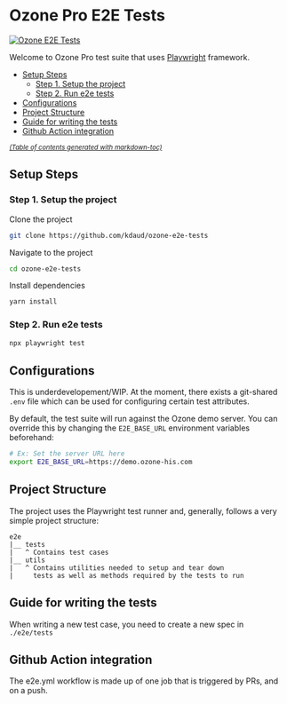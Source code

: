 # Ozone Pro E2E Tests

[![Ozone E2E Tests](https://github.com/ozone-his/ozone-e2e-tests/actions/workflows/e2e.yml/badge.svg)](https://github.com/ozone-his/ozone-e2e-tests/actions/workflows/e2e.yml)

Welcome to Ozone Pro test suite that uses [Playwright](https://playwright.dev)
framework. 

- [Setup Steps](#setup-steps)
  * [Step 1. Setup the project](#step-1-setup-the-project)
  * [Step 2. Run e2e tests](#step-2-run-the-smoke-tests)
- [Configurations](#configurations)
- [Project Structure](#project-structure)
- [Guide for writing the tests](#guide-for-writing-the-tests)
- [Github Action integration](#github-action-integration)

<small><i><a href='http://ecotrust-canada.github.io/markdown-toc/'>(Table of contents generated with markdown-toc)</a></i></small>

## Setup Steps

### Step 1. Setup the project

Clone the project

```sh
git clone https://github.com/kdaud/ozone-e2e-tests
```
Navigate to the project

```sh
cd ozone-e2e-tests
```

Install dependencies
```sh
yarn install
```

### Step 2. Run e2e tests

```sh
npx playwright test
```
## Configurations

This is underdevelopement/WIP. At the moment, there exists a git-shared
`.env` file which can be used for configuring certain test attributes.

By default, the test suite will run against the Ozone demo server.
You can override this by changing the `E2E_BASE_URL` environment variables beforehand:

```sh
# Ex: Set the server URL here
export E2E_BASE_URL=https://demo.ozone-his.com
```

## Project Structure 
The project uses the Playwright test runner and,
generally, follows a very simple project structure:

```
e2e
|__ tests
|   ^ Contains test cases
|__ utils
|   ^ Contains utilities needed to setup and tear down 
|     tests as well as methods required by the tests to run
```

## Guide for writing the tests

When writing a new test case, you need to create a new spec in `./e2e/tests`

## Github Action integration
The e2e.yml workflow is made up of one job that is triggered by PRs, and on a push.
